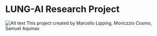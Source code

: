 # LUNG-AI Research Project
![Alt text](https://github.com/MoricCosmo/LUNG-AI/blob/9770bf8ca9f13757cec48d6d63abd48dc67106d2/Logo%20Product%20SVG1.png "a title")
This project created by Marcello Lipping, Moriczzio Cosmo, Samuel Aquinas
